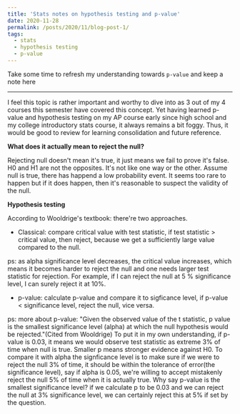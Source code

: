 ```yaml
---
title: 'Stats notes on hypothesis testing and p-value'
date: 2020-11-28
permalink: /posts/2020/11/blog-post-1/
tags:
  - stats
  - hypothesis testing
  - p-value
---
```


Take some time to refresh my understanding towards `p-value`  and keep a note here

-----

I feel this topic is rather important and worthy to dive into as 3 out of my 4 courses this semester have covered this concept. Yet having learned p-value and hypothesis testing on my AP course early since high school and my college introductory stats course, it always remains a bit foggy. Thus, it would be good to review for learning consolidation and future reference. 

**What does it actually mean to reject the null?**

Rejecting null doesn't mean it's true, it just means we fail to prove it's false. H0 and H1 are not the opposites. It's not like one way or the other. Assume null is true, there has happend a low probability event. It seems too rare to happen but if it does happen, then it's reasonable to suspect the validity of the null. 

**Hypothesis testing**

According to Wooldrige's textbook: there're two approaches. 
* Classical: compare critical value with test statistic, if test statistic > critical value, then reject, because we get a sufficiently large value compared to the null. 

ps: as alpha significance level decreases, the critical value increases, which means it becomes harder to reject the null and one needs larger test statistic for rejection. For example, if I can reject the null at 5 % significance level, I can surely reject it at 10%. 

* p-value: calculate p-value and compare it to sigficance level, if p-value < significance level, reject the null, vice versa. 

ps: more about p-value: "Given the observed value of the t statistic, p value is the smallest significance level (alpha)  at which the null hypothesis would be rejected."(Cited from Wooldrige) To put it in my own understanding, if p-value is 0.03, it means we would observe test statistic as extreme 3% of time when null is true. Smaller p means stronger evidence against H0. To compare it with alpha the signficance level is to make sure if we were to reject the null 3% of time, it should be within the tolerance of error(the significance level), say if alpha is 0.05, we're willing to accept mistakenly reject the null 5% of time when it is actually true. Why say p-value is the smallest significance level? if we calculate p to be 0.03 and we can reject the null at 3% significance level, we can certainly reject this at 5% if set by the question. 








